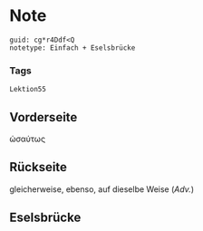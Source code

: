 # Note
```
guid: cg*r4Ddf<Q
notetype: Einfach + Eselsbrücke
```

### Tags
```
Lektion55
```

## Vorderseite
ὡσαύτως

## Rückseite
gleicherweise, ebenso, auf dieselbe Weise (<i>Adv.</i>)

## Eselsbrücke


